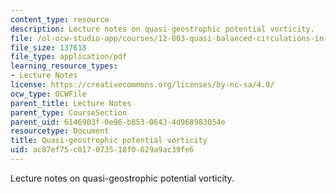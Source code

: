 ```yaml
---
content_type: resource
description: Lecture notes on quasi-geostrophic potential vorticity.
file: /ol-ocw-studio-app/courses/12-803-quasi-balanced-circulations-in-oceans-and-atmospheres-fall-2009/ac87ef75c017073518f0629a9ac39fe6_MIT12_803F09_lec09.pdf
file_size: 137618
file_type: application/pdf
learning_resource_types:
- Lecture Notes
license: https://creativecommons.org/licenses/by-nc-sa/4.0/
ocw_type: OCWFile
parent_title: Lecture Notes
parent_type: CourseSection
parent_uid: 6146903f-0e96-b853-0643-4d968983054e
resourcetype: Document
title: Quasi-geostrophic potential vorticity
uid: ac87ef75-c017-0735-18f0-629a9ac39fe6
---
```

Lecture notes on quasi-geostrophic potential vorticity.
